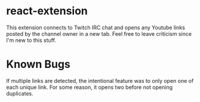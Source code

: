 # react-extension

This extension connects to Twitch IRC chat and opens any Youtube links posted by the channel owner in a new tab.
Feel free to leave criticism since I'm new to this stuff.

# Known Bugs

If multiple links are detected, the intentional feature was to only open one of each unique link. For some reason,
it opens two before not opening duplicates.
